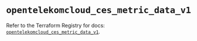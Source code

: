 # `opentelekomcloud_ces_metric_data_v1`

Refer to the Terraform Registry for docs: [`opentelekomcloud_ces_metric_data_v1`](https://registry.terraform.io/providers/opentelekomcloud/opentelekomcloud/1.36.46/docs/resources/ces_metric_data_v1).

